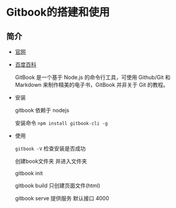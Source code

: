 # Gitbook的搭建和使用

## 简介

- [官网](https://www.gitbook.com/)

- [百度百科](https://baike.baidu.com/item/GitBook/17969908?fr=aladdin)

    GitBook 是一个基于 Node.js 的命令行工具，可使用 Github/Git 和 Markdown 来制作精美的电子书，GitBook 并非关于 Git 的教程。

- 安装

    gitbook 依赖于 nodejs

    安装命令 `npm install gitbook-cli -g`

- 使用

    `gitbook -V` 检查安装是否成功

    创建book文件夹 并进入文件夹

    gitbook init 

    gitbook build 只创建页面文件(html)

    gitbook serve 提供服务 默认接口 4000
